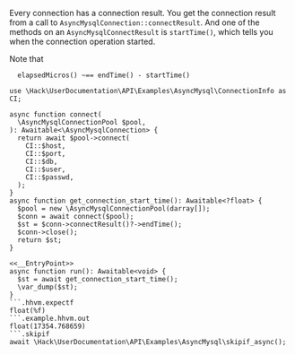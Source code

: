 Every connection has a connection result. You get the connection result from a call to `AsyncMysqlConnection::connectResult`. And one of the methods on an `AsyncMysqlConnectResult` is `startTime()`, which tells you when the connection operation started.

Note that 

```
  elapsedMicros() ~== endTime() - startTime()
```

```basic-usage.hack
use \Hack\UserDocumentation\API\Examples\AsyncMysql\ConnectionInfo as CI;

async function connect(
  \AsyncMysqlConnectionPool $pool,
): Awaitable<\AsyncMysqlConnection> {
  return await $pool->connect(
    CI::$host,
    CI::$port,
    CI::$db,
    CI::$user,
    CI::$passwd,
  );
}
async function get_connection_start_time(): Awaitable<?float> {
  $pool = new \AsyncMysqlConnectionPool(darray[]);
  $conn = await connect($pool);
  $st = $conn->connectResult()?->endTime();
  $conn->close();
  return $st;
}

<<__EntryPoint>>
async function run(): Awaitable<void> {
  $st = await get_connection_start_time();
  \var_dump($st);
}
```.hhvm.expectf
float(%f)
```.example.hhvm.out
float(17354.768659)
```.skipif
await \Hack\UserDocumentation\API\Examples\AsyncMysql\skipif_async();
```

